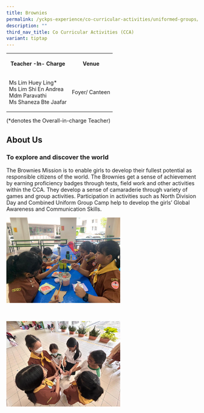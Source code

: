 ```yaml
---
title: Brownies
permalink: /yckps-experience/co-curricular-activities/uniformed-groups/brownies/
description: ""
third_nav_title: Co Curricular Activities (CCA)
variant: tiptap
---
```

<table style="minWidth: 50px">
<colgroup>
<col>
<col>
</colgroup>
<tbody>
<tr>
<th rowspan="1" colspan="1">
<p>Teacher -In- Charge</p>
</th>
<th rowspan="1" colspan="1">
<p>Venue</p>
</th>
</tr>
<tr>
<td rowspan="1" colspan="1">
<p>Ms Lim Huey Ling*
<br>Ms Lim Shi En Andrea
<br>Mdm Paravathi
<br>Ms Shaneza Bte Jaafar</p>
</td>
<td rowspan="1" colspan="1">
<p>Foyer/ Canteen</p>
</td>
</tr>
</tbody>
</table>
<p>(*denotes the Overall-in-charge Teacher)&nbsp;</p>
<h2>About Us</h2>
<h3><strong>To explore and discover the world</strong></h3>
<p>The Brownies Mission is to enable girls to develop their fullest potential
as responsible citizens of the world. The Brownies get a sense of achievement
by earning proficiency badges through tests, field work and other activities
within the CCA. They develop a sense of camaraderie through variety of
games and group activities. Participation in activities such as North Division
Day and Combined Uniform Group Camp help to develop the girls’ Global Awareness
and Communication Skills.</p>
<div class="isomer-image-wrapper">
<img style="width:300px;height:auto;" height="auto" width="100%" src="/images/2023/CCA/brownies1%20-%20lovino%20villasin%20cruz.JPG">
</div>
<p>
<br>
</p>
<div class="isomer-image-wrapper">
<img style="width:300px;height:auto;" height="auto" width="100%" src="/images/2023/CCA/brownies2%20-%20lovino%20villasin%20cruz.JPG">
</div>
<p></p>